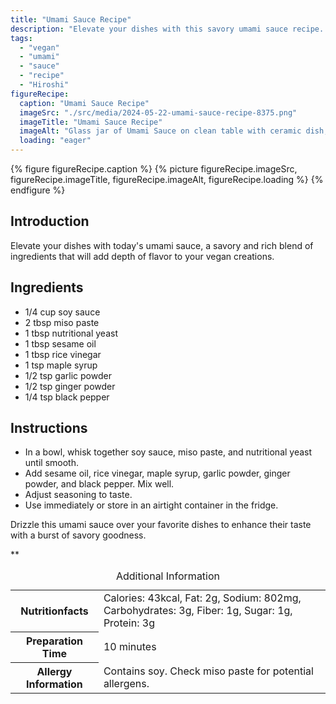 ```yaml
---
title: "Umami Sauce Recipe"
description: "Elevate your dishes with this savory umami sauce recipe. Perfect for adding depth of flavor to your vegan creations. Easy to make and delicious!"
tags:
  - "vegan"
  - "umami"
  - "sauce"
  - "recipe"
  - "Hiroshi"
figureRecipe: 
  caption: "Umami Sauce Recipe"
  imageSrc: "./src/media/2024-05-22-umami-sauce-recipe-8375.png"
  imageTitle: "Umami Sauce Recipe"
  imageAlt: "Glass jar of Umami Sauce on clean table with ceramic dish, drizzling spoon, and rosemary sprig, exuding elegance."
  loading: "eager"
---
```


{% figure figureRecipe.caption %}
{% picture figureRecipe.imageSrc, figureRecipe.imageTitle, figureRecipe.imageAlt, figureRecipe.loading %}
{% endfigure %}

## Introduction

Elevate your dishes with today's umami sauce, a savory and rich blend of ingredients that will add depth of flavor to your vegan creations.

## Ingredients

- 1/4 cup soy sauce
- 2 tbsp miso paste
- 1 tbsp nutritional yeast
- 1 tbsp sesame oil
- 1 tbsp rice vinegar
- 1 tsp maple syrup
- 1/2 tsp garlic powder
- 1/2 tsp ginger powder
- 1/4 tsp black pepper

## Instructions

- In a bowl, whisk together soy sauce, miso paste, and nutritional yeast until smooth.
- Add sesame oil, rice vinegar, maple syrup, garlic powder, ginger powder, and black pepper. Mix well.
- Adjust seasoning to taste.
- Use immediately or store in an airtight container in the fridge.

Drizzle this umami sauce over your favorite dishes to enhance their taste with a burst of savory goodness.

**

<table><caption class='sr-only'>Additional Information</caption><tr><th>Nutritionfacts</th><td>Calories: 43kcal, Fat: 2g, Sodium: 802mg, Carbohydrates: 3g, Fiber: 1g, Sugar: 1g, Protein: 3g&nbsp;</td></tr><tr><th>Preparation Time</th><td>10 minutes&nbsp;</td></tr><tr><th>Allergy Information</th><td>Contains soy. Check miso paste for potential allergens.&nbsp;</td></tr></table>

